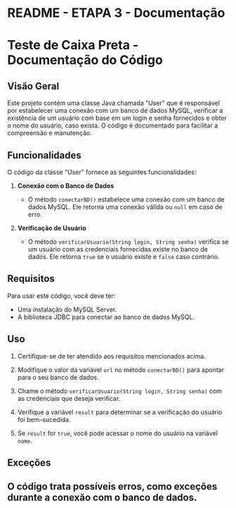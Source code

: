 # README - ETAPA 3 - Documentação

# Teste de Caixa Preta - Documentação do Código

## Visão Geral

Este projeto contém uma classe Java chamada "User" que é responsável por estabelecer uma conexão com um banco de dados MySQL, verificar a existência de um usuário com base em um login e senha fornecidos e obter o nome do usuário, caso exista. O código é documentado para facilitar a compreensão e manutenção.

## Funcionalidades

O código da classe "User" fornece as seguintes funcionalidades:

1. **Conexão com o Banco de Dados**

   - O método `conectarBD()` estabelece uma conexão com um banco de dados MySQL. Ele retorna uma conexão válida ou `null` em caso de erro.

2. **Verificação de Usuário**

   - O método `verificarUsuario(String login, String senha)` verifica se um usuário com as credenciais fornecidas existe no banco de dados. Ele retorna `true` se o usuário existe e `false` caso contrário.

## Requisitos

Para usar este código, você deve ter:

- Uma instalação do MySQL Server.
- A biblioteca JDBC para conectar ao banco de dados MySQL.

## Uso

1. Certifique-se de ter atendido aos requisitos mencionados acima.

2. Modifique o valor da variável `url` no método `conectarBD()` para apontar para o seu banco de dados.

3. Chame o método `verificarUsuario(String login, String senha)` com as credenciais que deseja verificar.

4. Verifique a variável `result` para determinar se a verificação do usuário foi bem-sucedida.

5. Se `result` for `true`, você pode acessar o nome do usuário na variável `nome`.

## Exceções

O código trata possíveis erros, como exceções durante a conexão com o banco de dados.
---
